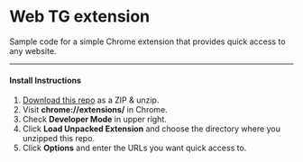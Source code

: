 # Web TG extension
Sample code for a simple Chrome extension that provides quick access to any website.
  
-----

#### Install Instructions
1. [Download this repo](https://github.com/parterburn/simple-chrome-extension/archive/master.zip) as a ZIP & unzip.
2. Visit **chrome://extensions/** in Chrome.
3. Check **Developer Mode** in upper right.
4. Click **Load Unpacked Extension** and choose the directory where you unzipped this repo.
5. Click **Options** and enter the URLs you want quick access to.
